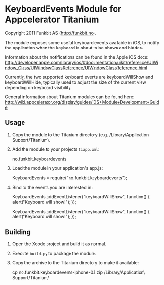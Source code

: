 KeyboardEvents Module for Appcelerator Titanium
===============================================

Copyright 2011 Funkbit AS (http://funkbit.no).

The module exposes some useful keyboard events available in iOS, to notify the application
when the keyboard is about to be shown and hidden.

Information about the notifications can be found in the Apple iOS docs:
http://developer.apple.com/library/ios/#documentation/uikit/reference/UIWindow_Class/UIWindowClassReference/UIWindowClassReference.html

Currently, the two supported keyboard events are keyboardWillShow and keyboardWillHide, typically used to adjust the size of the current view
depending on keyboard visibility.

General information about Titanium modules can be found here:
http://wiki.appcelerator.org/display/guides/iOS+Module+Development+Guide

Usage
-----

1. Copy the module to the Titanium directory (e.g. /Library/Application Support/Titanium).
2. Add the module to your projects `tiapp.xml`:

    <modules>
        <module version="0.1">no.funkbit.keyboardevents</module>
    </modules>

3. Load the module in your application's app.js:

    KeyboardEvents = require("no.funkbit.keyboardevents");

4. Bind to the events you are interested in:
    
    KeyboardEvents.addEventListener("keyboardWillShow", function() {
        alert("Keyboard will show!");
    });
    
    KeyboardEvents.addEventListener("keyboardWillShow", function() {
        alert("Keyboard will show!");
    });

Building
--------

1. Open the Xcode project and build it as normal.
2. Execute `build.py` to package the module.
3. Copy the archive to the Titanium directory to make it available:

    cp no.funkbit.keyboardevents-iphone-0.1.zip /Library/Application\ Support/Titanium/
